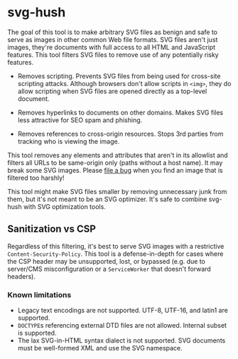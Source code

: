 # svg-hush

The goal of this tool is to make arbitrary SVG files as benign and safe to serve as images in other common Web file formats. SVG files aren't just images, they're documents with full access to all HTML and JavaScript features. This tool filters SVG files to remove use of any potentially risky features.

  * Removes scripting. Prevents SVG files from being used for cross-site scripting attacks. Although browsers don't allow scripts in `<img>`, they do allow scripting when SVG files are opened directly as a top-level document.

  * Removes hyperlinks to documents on other domains. Makes SVG files less attractive for SEO spam and phishing.

  * Removes references to cross-origin resources. Stops 3rd parties from tracking who is viewing the image.

This tool removes any elements and attributes that aren't in its allowlist and filters all URLs to be same-origin only (paths without a host name). It may break some SVG images. Please [file a bug](https://github.com/cloudflare/svg-hush/issues) when you find an image that is filtered too harshly!

This tool might make SVG files smaller by removing unnecessary junk from them, but it's not meant to be an SVG optimizer. It's safe to combine svg-hush with SVG optimization tools.

## Sanitization vs CSP

Regardless of this filtering, it's best to serve SVG images with a restrictive `Content-Security-Policy`. This tool is a defense-in-depth for cases where the CSP header may be unsupported, lost, or bypassed (e.g. due to server/CMS misconfiguration or a `ServiceWorker` that doesn't forward headers).

### Known limitations

* Legacy text encodings are not supported. UTF-8, UTF-16, and latin1 are supported.
* `DOCTYPE`s referencing external DTD files are not allowed. Internal subset is supported.
* The lax SVG-in-HTML syntax dialect is not supported. SVG documents must be well-formed XML and use the SVG namespace.
